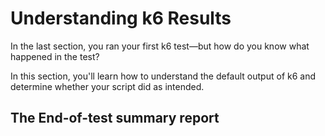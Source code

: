 # Understanding k6 Results

In the last section, you ran your first k6 test&mdash;but how do you know what happened in the test?

In this section, you'll learn how to understand the default output of k6 and determine whether your script did as intended.

## The End-of-test summary report